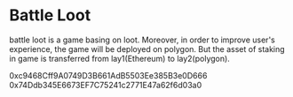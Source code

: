 # Battle Loot 

battle loot is a game basing on loot. Moreover, in order to improve user's experience, the game will be deployed on polygon. But the asset of staking in game is transferred from lay1(Ethereum) to lay2(polygon).


0xc9468Cff9A0749D3B661AdB5503Ee385B3e0D666
0x74Ddb345E6673EF7C75241c2771E47a62f6d03a0

